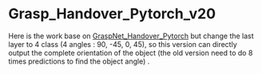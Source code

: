 # Grasp_Handover_Pytorch_v20

Here is the work base on [GraspNet_Handover_Pytorch](https://github.com/austin2408/GraspNet_Handover_Pytorch) but change the last layer to 4 class (4 angles : 90, -45, 0, 45), so this version can directly output the complete orientation of the object (the old version need to do 8 times predictions to find the object angle) .<br>
